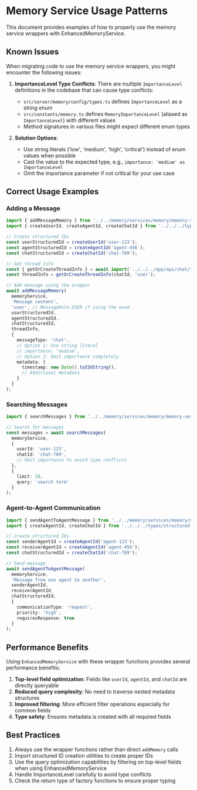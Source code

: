 # Memory Service Usage Patterns

This document provides examples of how to properly use the memory service wrappers with EnhancedMemoryService.

## Known Issues

When migrating code to use the memory service wrappers, you might encounter the following issues:

1. **ImportanceLevel Type Conflicts**: There are multiple `ImportanceLevel` definitions in the codebase that can cause type conflicts:
   - `src/server/memory/config/types.ts` defines `ImportanceLevel` as a string enum
   - `src/constants/memory.ts` defines `MemoryImportanceLevel` (aliased as `ImportanceLevel`) with different values
   - Method signatures in various files might expect different enum types

2. **Solution Options**:
   - Use string literals ('low', 'medium', 'high', 'critical') instead of enum values when possible
   - Cast the value to the expected type, e.g., `importance: 'medium' as ImportanceLevel`
   - Omit the importance parameter if not critical for your use case

## Correct Usage Examples

### Adding a Message

```typescript
import { addMessageMemory } from '../../memory/services/memory/memory-service-wrappers';
import { createUserId, createAgentId, createChatId } from '../../../types/structured-id';

// Create structured IDs
const userStructuredId = createUserId('user-123');
const agentStructuredId = createAgentId('agent-456');
const chatStructuredId = createChatId('chat-789');

// Get thread info
const { getOrCreateThreadInfo } = await import('../../../app/api/chat/thread/helper');
const threadInfo = getOrCreateThreadInfo(chatId, 'user');

// Add message using the wrapper
await addMessageMemory(
  memoryService,
  'Message content',
  'user', // MessageRole.USER if using the enum
  userStructuredId,
  agentStructuredId,
  chatStructuredId,
  threadInfo,
  {
    messageType: 'chat',
    // Option 1: Use string literal
    // importance: 'medium',
    // Option 2: Omit importance completely
    metadata: {
      timestamp: new Date().toISOString(),
      // Additional metadata
    }
  }
);
```

### Searching Messages

```typescript
import { searchMessages } from '../../memory/services/memory/memory-service-wrappers';

// Search for messages
const messages = await searchMessages(
  memoryService,
  {
    userId: 'user-123',
    chatId: 'chat-789',
    // Omit importance to avoid type conflicts
  },
  {
    limit: 10,
    query: 'search term'
  }
);
```

### Agent-to-Agent Communication

```typescript
import { sendAgentToAgentMessage } from '../../memory/services/memory/memory-service-wrappers';
import { createAgentId, createChatId } from '../../../types/structured-id';

// Create structured IDs
const senderAgentId = createAgentId('agent-123');
const receiverAgentId = createAgentId('agent-456');
const chatStructuredId = createChatId('chat-789');

// Send message
await sendAgentToAgentMessage(
  memoryService,
  'Message from one agent to another',
  senderAgentId,
  receiverAgentId,
  chatStructuredId,
  {
    communicationType: 'request',
    priority: 'high',
    requiresResponse: true
  }
);
```

## Performance Benefits

Using `EnhancedMemoryService` with these wrapper functions provides several performance benefits:

1. **Top-level field optimization**: Fields like `userId`, `agentId`, and `chatId` are directly queryable
2. **Reduced query complexity**: No need to traverse nested metadata structures
3. **Improved filtering**: More efficient filter operations especially for common fields
4. **Type safety**: Ensures metadata is created with all required fields

## Best Practices

1. Always use the wrapper functions rather than direct `addMemory` calls
2. Import structured ID creation utilities to create proper IDs
3. Use the query optimization capabilities by filtering on top-level fields when using EnhancedMemoryService
4. Handle ImportanceLevel carefully to avoid type conflicts
5. Check the return type of factory functions to ensure proper typing 